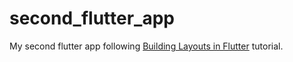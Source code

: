 # second_flutter_app

My second flutter app following [Building Layouts in Flutter](https://flutter.io/docs/development/ui/layout) tutorial.
